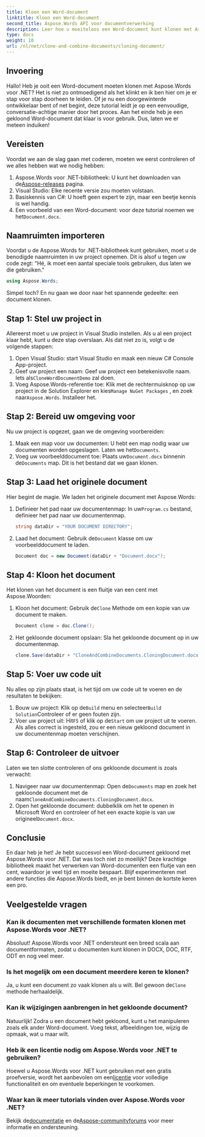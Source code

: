 ```yaml
---
title: Kloon een Word-document
linktitle: Kloon een Word-document
second_title: Aspose.Words API voor documentverwerking
description: Leer hoe u moeiteloos een Word-document kunt klonen met Aspose.Words voor .NET met onze stapsgewijze handleiding. Perfect voor zowel beginners als ervaren ontwikkelaars.
type: docs
weight: 10
url: /nl/net/clone-and-combine-documents/cloning-document/
---
```

## Invoering

Hallo! Heb je ooit een Word-document moeten klonen met Aspose.Words voor .NET? Het is niet zo ontmoedigend als het klinkt en ik ben hier om je er stap voor stap doorheen te leiden. Of je nu een doorgewinterde ontwikkelaar bent of net begint, deze tutorial leidt je op een eenvoudige, conversatie-achtige manier door het proces. Aan het einde heb je een gekloond Word-document dat klaar is voor gebruik. Dus, laten we er meteen induiken!

## Vereisten

Voordat we aan de slag gaan met coderen, moeten we eerst controleren of we alles hebben wat we nodig hebben:

1.  Aspose.Words voor .NET-bibliotheek: U kunt het downloaden van de[Aspose-releases](https://releases.aspose.com/words/net/) pagina.
2. Visual Studio: Elke recente versie zou moeten volstaan.
3. Basiskennis van C#: U hoeft geen expert te zijn, maar een beetje kennis is wel handig.
4.  Een voorbeeld van een Word-document: voor deze tutorial noemen we het`Document.docx`.

## Naamruimten importeren

Voordat u de Aspose.Words for .NET-bibliotheek kunt gebruiken, moet u de benodigde naamruimten in uw project opnemen. Dit is alsof u tegen uw code zegt: "Hé, ik moet een aantal speciale tools gebruiken, dus laten we die gebruiken."

```csharp
using Aspose.Words;
```

Simpel toch? En nu gaan we door naar het spannende gedeelte: een document klonen.

## Stap 1: Stel uw project in

Allereerst moet u uw project in Visual Studio instellen. Als u al een project klaar hebt, kunt u deze stap overslaan. Als dat niet zo is, volgt u de volgende stappen:

1. Open Visual Studio: start Visual Studio en maak een nieuw C# Console App-project.
2.  Geef uw project een naam: Geef uw project een betekenisvolle naam. Iets als`CloneWordDocumentDemo` zal doen.
3.  Voeg Aspose.Words-referentie toe: Klik met de rechtermuisknop op uw project in de Solution Explorer en kies`Manage NuGet Packages` , en zoek naar`Aspose.Words`. Installeer het.

## Stap 2: Bereid uw omgeving voor

Nu uw project is opgezet, gaan we de omgeving voorbereiden:

1.  Maak een map voor uw documenten: U hebt een map nodig waar uw documenten worden opgeslagen. Laten we het`Documents`.
2.  Voeg uw voorbeelddocument toe: Plaats uw`Document.docx` binnenin de`Documents` map. Dit is het bestand dat we gaan klonen.

## Stap 3: Laad het originele document

Hier begint de magie. We laden het originele document met Aspose.Words:

1.  Definieer het pad naar uw documentenmap: In uw`Program.cs` bestand, definieer het pad naar uw documentenmap.
   
    ```csharp
    string dataDir = "YOUR DOCUMENT DIRECTORY";
    ```

2.  Laad het document: Gebruik de`Document` klasse om uw voorbeelddocument te laden.

    ```csharp
    Document doc = new Document(dataDir + "Document.docx");
    ```

## Stap 4: Kloon het document

Het klonen van het document is een fluitje van een cent met Aspose.Woorden:

1.  Kloon het document: Gebruik de`Clone` Methode om een kopie van uw document te maken.

    ```csharp
    Document clone = doc.Clone();
    ```

2. Het gekloonde document opslaan: Sla het gekloonde document op in uw documentenmap.

    ```csharp
    clone.Save(dataDir + "CloneAndCombineDocuments.CloningDocument.docx");
    ```

## Stap 5: Voer uw code uit

Nu alles op zijn plaats staat, is het tijd om uw code uit te voeren en de resultaten te bekijken:

1. Bouw uw project: Klik op de`Build` menu en selecteer`Build Solution`Controleer of er geen fouten zijn.
2.  Voer uw project uit: Hit`F5` of klik op de`Start` om uw project uit te voeren. Als alles correct is ingesteld, zou er een nieuw gekloond document in uw documentenmap moeten verschijnen.

## Stap 6: Controleer de uitvoer

Laten we ten slotte controleren of ons gekloonde document is zoals verwacht:

1.  Navigeer naar uw documentenmap: Open de`Documents` map en zoek het gekloonde document met de naam`CloneAndCombineDocuments.CloningDocument.docx`.
2.  Open het gekloonde document: dubbelklik om het te openen in Microsoft Word en controleer of het een exacte kopie is van uw origineel`Document.docx`.

## Conclusie

En daar heb je het! Je hebt succesvol een Word-document gekloond met Aspose.Words voor .NET. Dat was toch niet zo moeilijk? Deze krachtige bibliotheek maakt het verwerken van Word-documenten een fluitje van een cent, waardoor je veel tijd en moeite bespaart. Blijf experimenteren met andere functies die Aspose.Words biedt, en je bent binnen de kortste keren een pro.

## Veelgestelde vragen

### Kan ik documenten met verschillende formaten klonen met Aspose.Words voor .NET?

Absoluut! Aspose.Words voor .NET ondersteunt een breed scala aan documentformaten, zodat u documenten kunt klonen in DOCX, DOC, RTF, ODT en nog veel meer.

### Is het mogelijk om een document meerdere keren te klonen?

 Ja, u kunt een document zo vaak klonen als u wilt. Bel gewoon de`Clone` methode herhaaldelijk.

### Kan ik wijzigingen aanbrengen in het gekloonde document?

Natuurlijk! Zodra u een document hebt gekloond, kunt u het manipuleren zoals elk ander Word-document. Voeg tekst, afbeeldingen toe, wijzig de opmaak, wat u maar wilt.

### Heb ik een licentie nodig om Aspose.Words voor .NET te gebruiken?

 Hoewel u Aspose.Words voor .NET kunt gebruiken met een gratis proefversie, wordt het aanbevolen om een[licentie](https://purchase.aspose.com/buy) voor volledige functionaliteit en om eventuele beperkingen te voorkomen.

### Waar kan ik meer tutorials vinden over Aspose.Words voor .NET?

 Bekijk de[documentatie](https://reference.aspose.com/words/net/) en de[Aspose-communityforums](https://forum.aspose.com/c/words/8) voor meer informatie en ondersteuning.